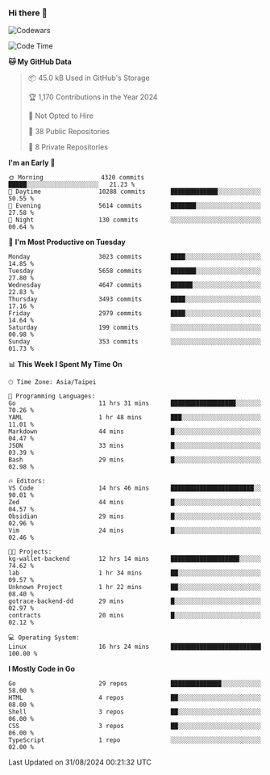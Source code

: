 ### Hi there 👋

![Codewars](https://www.codewars.com/users/omegaatt36/badges/small)

<!--START_SECTION:waka-->
![Code Time](http://img.shields.io/badge/Code%20Time-2%2C733%20hrs%2036%20mins-blue)

**🐱 My GitHub Data** 

> 📦 45.0 kB Used in GitHub's Storage 
 > 
> 🏆 1,170 Contributions in the Year 2024
 > 
> 🚫 Not Opted to Hire
 > 
> 📜 38 Public Repositories 
 > 
> 🔑 8 Private Repositories 
 > 
**I'm an Early 🐤** 

```text
🌞 Morning                4320 commits        █████░░░░░░░░░░░░░░░░░░░░   21.23 % 
🌆 Daytime                10288 commits       █████████████░░░░░░░░░░░░   50.55 % 
🌃 Evening                5614 commits        ███████░░░░░░░░░░░░░░░░░░   27.58 % 
🌙 Night                  130 commits         ░░░░░░░░░░░░░░░░░░░░░░░░░   00.64 % 
```
📅 **I'm Most Productive on Tuesday** 

```text
Monday                   3023 commits        ████░░░░░░░░░░░░░░░░░░░░░   14.85 % 
Tuesday                  5658 commits        ███████░░░░░░░░░░░░░░░░░░   27.80 % 
Wednesday                4647 commits        ██████░░░░░░░░░░░░░░░░░░░   22.83 % 
Thursday                 3493 commits        ████░░░░░░░░░░░░░░░░░░░░░   17.16 % 
Friday                   2979 commits        ████░░░░░░░░░░░░░░░░░░░░░   14.64 % 
Saturday                 199 commits         ░░░░░░░░░░░░░░░░░░░░░░░░░   00.98 % 
Sunday                   353 commits         ░░░░░░░░░░░░░░░░░░░░░░░░░   01.73 % 
```


📊 **This Week I Spent My Time On** 

```text
🕑︎ Time Zone: Asia/Taipei

💬 Programming Languages: 
Go                       11 hrs 31 mins      ██████████████████░░░░░░░   70.26 % 
YAML                     1 hr 48 mins        ███░░░░░░░░░░░░░░░░░░░░░░   11.01 % 
Markdown                 44 mins             █░░░░░░░░░░░░░░░░░░░░░░░░   04.47 % 
JSON                     33 mins             █░░░░░░░░░░░░░░░░░░░░░░░░   03.39 % 
Bash                     29 mins             █░░░░░░░░░░░░░░░░░░░░░░░░   02.98 % 

🔥 Editors: 
VS Code                  14 hrs 46 mins      ███████████████████████░░   90.01 % 
Zed                      44 mins             █░░░░░░░░░░░░░░░░░░░░░░░░   04.57 % 
Obsidian                 29 mins             █░░░░░░░░░░░░░░░░░░░░░░░░   02.96 % 
Vim                      24 mins             █░░░░░░░░░░░░░░░░░░░░░░░░   02.46 % 

🐱‍💻 Projects: 
kg-wallet-backend        12 hrs 14 mins      ███████████████████░░░░░░   74.62 % 
lab                      1 hr 34 mins        ██░░░░░░░░░░░░░░░░░░░░░░░   09.57 % 
Unknown Project          1 hr 22 mins        ██░░░░░░░░░░░░░░░░░░░░░░░   08.40 % 
gotrace-backend-dd       29 mins             █░░░░░░░░░░░░░░░░░░░░░░░░   02.97 % 
contracts                20 mins             █░░░░░░░░░░░░░░░░░░░░░░░░   02.12 % 

💻 Operating System: 
Linux                    16 hrs 24 mins      █████████████████████████   100.00 % 
```

**I Mostly Code in Go** 

```text
Go                       29 repos            ██████████████░░░░░░░░░░░   58.00 % 
HTML                     4 repos             ██░░░░░░░░░░░░░░░░░░░░░░░   08.00 % 
Shell                    3 repos             ██░░░░░░░░░░░░░░░░░░░░░░░   06.00 % 
CSS                      3 repos             ██░░░░░░░░░░░░░░░░░░░░░░░   06.00 % 
TypeScript               1 repo              ░░░░░░░░░░░░░░░░░░░░░░░░░   02.00 % 
```




 Last Updated on 31/08/2024 00:21:32 UTC
<!--END_SECTION:waka-->

<!--
**omegaatt36/omegaatt36** is a ✨ _special_ ✨ repository because its `README.md` (this file) appears on your GitHub profile.

Here are some ideas to get you started:

- 🔭 I’m currently working on ...
- 🌱 I’m currently learning ...
- 👯 I’m looking to collaborate on ...
- 🤔 I’m looking for help with ...
- 💬 Ask me about ...
- 📫 How to reach me: ...
- 😄 Pronouns: ...
- ⚡ Fun fact: ...
-->
